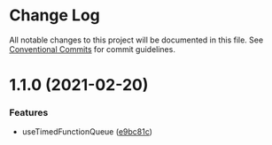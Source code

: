 # Change Log

All notable changes to this project will be documented in this file.
See [Conventional Commits](https://conventionalcommits.org) for commit guidelines.

# 1.1.0 (2021-02-20)


### Features

* useTimedFunctionQueue ([e9bc81c](https://github.com/dan-cooke/cookes-hooks/commit/e9bc81cfc72829e5f9239fe4e5990ef5ee95ed56))
